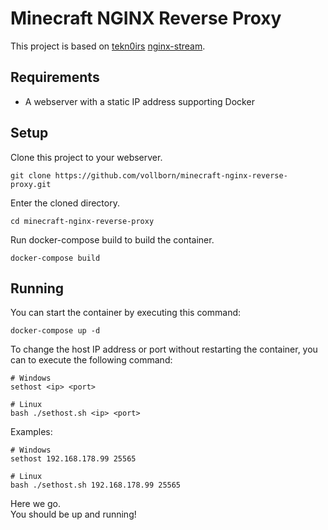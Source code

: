 # Minecraft NGINX Reverse Proxy

This project is based on [tekn0irs](https://github.com/tekn0ir) [nginx-stream](https://github.com/tekn0ir/nginx-stream).

## Requirements
- A webserver with a static IP address supporting Docker

## Setup
Clone this project to your webserver.
```
git clone https://github.com/vollborn/minecraft-nginx-reverse-proxy.git
```

Enter the cloned directory.
```shell
cd minecraft-nginx-reverse-proxy
```

Run docker-compose build to build the container.
```
docker-compose build
```

## Running

You can start the container by executing this command:
```shell
docker-compose up -d
```

To change the host IP address or port without restarting the container, you can to execute the following command:

```shell
# Windows
sethost <ip> <port>

# Linux
bash ./sethost.sh <ip> <port>
```

Examples:
```shell
# Windows
sethost 192.168.178.99 25565

# Linux
bash ./sethost.sh 192.168.178.99 25565
```

Here we go.
<br>You should be up and running!
